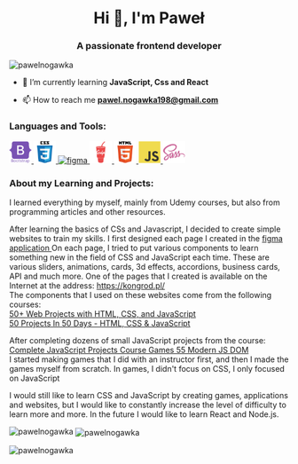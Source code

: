 

<h1 align="center">Hi 👋, I'm Paweł</h1>
<h3 align="center">A passionate frontend developer</h3>

<p align="left"> <img src="https://komarev.com/ghpvc/?username=pawelnogawka&label=Profile%20views&color=0e75b6&style=flat" alt="pawelnogawka" /> </p>

- 🌱 I’m currently learning **JavaScript, Css and React**

- 📫 How to reach me **pawel.nogawka198@gmail.com**



<h3 align="left">Languages and Tools:</h3>
<p align="left"> <a href="https://getbootstrap.com" target="_blank" rel="noreferrer"> <img src="https://raw.githubusercontent.com/devicons/devicon/master/icons/bootstrap/bootstrap-plain-wordmark.svg" alt="bootstrap" width="40" height="40"/> </a> <a href="https://www.w3schools.com/css/" target="_blank" rel="noreferrer"> <img src="https://raw.githubusercontent.com/devicons/devicon/master/icons/css3/css3-original-wordmark.svg" alt="css3" width="40" height="40"/> </a> <a href="https://www.figma.com/" target="_blank" rel="noreferrer"> <img src="https://www.vectorlogo.zone/logos/figma/figma-icon.svg" alt="figma" width="40" height="40"/> </a> <a href="https://gulpjs.com" target="_blank" rel="noreferrer"> <img src="https://raw.githubusercontent.com/devicons/devicon/master/icons/gulp/gulp-plain.svg" alt="gulp" width="40" height="40"/> </a> <a href="https://www.w3.org/html/" target="_blank" rel="noreferrer"> <img src="https://raw.githubusercontent.com/devicons/devicon/master/icons/html5/html5-original-wordmark.svg" alt="html5" width="40" height="40"/> </a> <a href="https://developer.mozilla.org/en-US/docs/Web/JavaScript" target="_blank" rel="noreferrer"> <img src="https://raw.githubusercontent.com/devicons/devicon/master/icons/javascript/javascript-original.svg" alt="javascript" width="40" height="40"/> </a> <a href="https://sass-lang.com" target="_blank" rel="noreferrer"> <img src="https://raw.githubusercontent.com/devicons/devicon/master/icons/sass/sass-original.svg" alt="sass" width="40" height="40"/> </a> </p>

<h3 align="left">About my Learning and Projects:</h3>
<p align="left"> 
I learned everything by myself, mainly from Udemy courses, but also from programming articles and other resources.
</p>
<p align="left">
After learning the basics of CSs and Javascript, I decided to create simple websites to train my skills.
I first designed each page I created in the <a href="https://www.figma.com/files/recent?fuid=1113404051460105795"> figma application </a>
On each page, I tried to put various components to learn something new in the field of CSS and JavaScript each time. These are various sliders, animations, cards, 3d effects, accordions, business cards, API and much more.
One of the pages that I created is available on the Internet at the address:
<a href="https://kongrod.pl/"> https://kongrod.pl/ </a>
<br>
The components that I used on these websites come from the following courses:
<br>
 <a href="https://www.udemy.com/course/50-web-projects-with-html-css-and-javascript/">50+ Web Projects with HTML, CSS, and JavaScript</a>
<br>
<a href="https://www.udemy.com/course/50-projects-50-days/"> 50 Projects In 50 Days - HTML, CSS & JavaScript </a>
</p>
<p align="left">
After completing dozens of small JavaScript projects from the course:
<br>
<a href="https://www.udemy.com/course/javascript-course-projects/"> Complete JavaScript Projects Course Games 55 Modern JS DOM </a>
<br>
I started making games that I did with an instructor first, and then I made the games myself from scratch. In games, I didn't focus on CSS, I only focused on JavaScript
</p>
<p align="left">
I would still like to learn CSS and JavaScript by creating games, applications and websites, but I would like to constantly increase the level of difficulty to learn more and more. In the future I would like to learn React and Node.js.
</p>


<p><img align="left" src="https://github-readme-stats.vercel.app/api/top-langs?username=pawelnogawka&show_icons=true&locale=en&layout=compact" alt="pawelnogawka" /></p>

<p>&nbsp;<img align="center" src="https://github-readme-stats.vercel.app/api?username=pawelnogawka&show_icons=true&locale=en" alt="pawelnogawka" /></p>

<p><img align="center" src="https://github-readme-streak-stats.herokuapp.com/?user=pawelnogawka&" alt="pawelnogawka" /></p>

